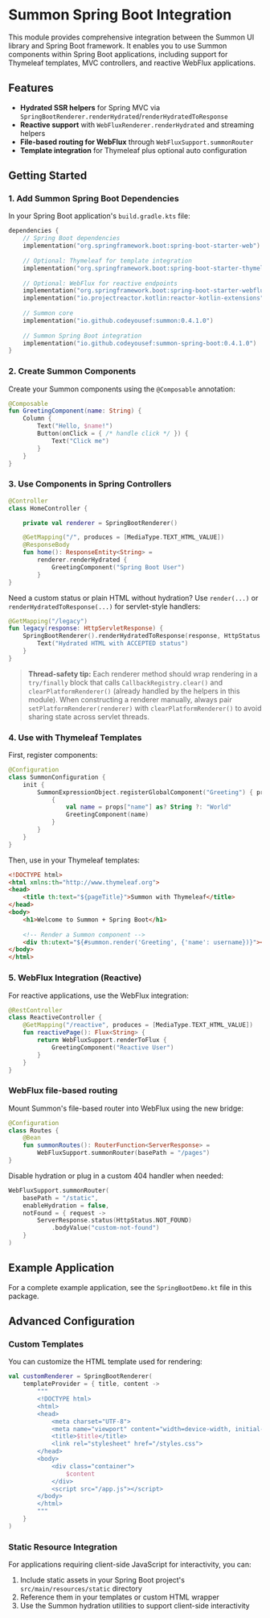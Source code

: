 # Summon Spring Boot Integration

This module provides comprehensive integration between the Summon UI library and Spring Boot framework. It enables you to use Summon components within Spring Boot applications, including support for Thymeleaf templates, MVC controllers, and reactive WebFlux applications.

## Features

- **Hydrated SSR helpers** for Spring MVC via `SpringBootRenderer.renderHydrated`/`renderHydratedToResponse`
- **Reactive support** with `WebFluxRenderer.renderHydrated` and streaming helpers
- **File-based routing for WebFlux** through `WebFluxSupport.summonRouter`
- **Template integration** for Thymeleaf plus optional auto configuration

## Getting Started

### 1. Add Summon Spring Boot Dependencies

In your Spring Boot application's `build.gradle.kts` file:

```kotlin
dependencies {
    // Spring Boot dependencies
    implementation("org.springframework.boot:spring-boot-starter-web")
    
    // Optional: Thymeleaf for template integration
    implementation("org.springframework.boot:spring-boot-starter-thymeleaf")
    
    // Optional: WebFlux for reactive endpoints
    implementation("org.springframework.boot:spring-boot-starter-webflux")
    implementation("io.projectreactor.kotlin:reactor-kotlin-extensions")
    
    // Summon core
    implementation("io.github.codeyousef:summon:0.4.1.0")
    
    // Summon Spring Boot integration
    implementation("io.github.codeyousef:summon-spring-boot:0.4.1.0")
}
```

### 2. Create Summon Components

Create your Summon components using the `@Composable` annotation:

```kotlin
@Composable
fun GreetingComponent(name: String) {
    Column {
        Text("Hello, $name!")
        Button(onClick = { /* handle click */ }) {
            Text("Click me")
        }
    }
}
```

### 3. Use Components in Spring Controllers

```kotlin
@Controller
class HomeController {

    private val renderer = SpringBootRenderer()

    @GetMapping("/", produces = [MediaType.TEXT_HTML_VALUE])
    @ResponseBody
    fun home(): ResponseEntity<String> =
        renderer.renderHydrated {
            GreetingComponent("Spring Boot User")
        }
}
```

Need a custom status or plain HTML without hydration? Use `render(...)` or `renderHydratedToResponse(...)` for
servlet-style handlers:

```kotlin
@GetMapping("/legacy")
fun legacy(response: HttpServletResponse) {
    SpringBootRenderer().renderHydratedToResponse(response, HttpStatus.ACCEPTED) {
        Text("Hydrated HTML with ACCEPTED status")
    }
}
```

> **Thread-safety tip:** Each renderer method should wrap rendering in a `try/finally` block that calls
`CallbackRegistry.clear()` and `clearPlatformRenderer()` (already handled by the helpers in this module). When
> constructing a renderer manually, always pair `setPlatformRenderer(renderer)` with `clearPlatformRenderer()` to avoid
> sharing state across servlet threads.

### 4. Use with Thymeleaf Templates

First, register components:

```kotlin
@Configuration
class SummonConfiguration {
    init {
        SummonExpressionObject.registerGlobalComponent("Greeting") { props ->
            {
                val name = props["name"] as? String ?: "World"
                GreetingComponent(name)
            }
        }
    }
}
```

Then, use in your Thymeleaf templates:

```html
<!DOCTYPE html>
<html xmlns:th="http://www.thymeleaf.org">
<head>
    <title th:text="${pageTitle}">Summon with Thymeleaf</title>
</head>
<body>
    <h1>Welcome to Summon + Spring Boot</h1>
    
    <!-- Render a Summon component -->
    <div th:utext="${#summon.render('Greeting', {'name': username})}"></div>
</body>
</html>
```

### 5. WebFlux Integration (Reactive)

For reactive applications, use the WebFlux integration:

```kotlin
@RestController
class ReactiveController {
    @GetMapping("/reactive", produces = [MediaType.TEXT_HTML_VALUE])
    fun reactivePage(): Flux<String> {
        return WebFluxSupport.renderToFlux {
            GreetingComponent("Reactive User")
        }
    }
}
```

### WebFlux file-based routing

Mount Summon's file-based router into WebFlux using the new bridge:

```kotlin
@Configuration
class Routes {
    @Bean
    fun summonRoutes(): RouterFunction<ServerResponse> =
        WebFluxSupport.summonRouter(basePath = "/pages")
}
```

Disable hydration or plug in a custom 404 handler when needed:

```kotlin
WebFluxSupport.summonRouter(
    basePath = "/static",
    enableHydration = false,
    notFound = { request ->
        ServerResponse.status(HttpStatus.NOT_FOUND)
            .bodyValue("custom-not-found")
    }
)
```

## Example Application

For a complete example application, see the `SpringBootDemo.kt` file in this package.

## Advanced Configuration

### Custom Templates

You can customize the HTML template used for rendering:

```kotlin
val customRenderer = SpringBootRenderer(
    templateProvider = { title, content ->
        """
        <!DOCTYPE html>
        <html>
        <head>
            <meta charset="UTF-8">
            <meta name="viewport" content="width=device-width, initial-scale=1.0">
            <title>$title</title>
            <link rel="stylesheet" href="/styles.css">
        </head>
        <body>
            <div class="container">
                $content
            </div>
            <script src="/app.js"></script>
        </body>
        </html>
        """
    }
)
```

### Static Resource Integration

For applications requiring client-side JavaScript for interactivity, you can:

1. Include static assets in your Spring Boot project's `src/main/resources/static` directory
2. Reference them in your templates or custom HTML wrapper
3. Use the Summon hydration utilities to support client-side interactivity 
